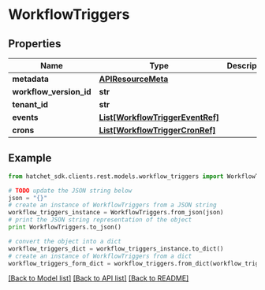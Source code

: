 # WorkflowTriggers


## Properties

Name | Type | Description | Notes
------------ | ------------- | ------------- | -------------
**metadata** | [**APIResourceMeta**](APIResourceMeta.md) |  | [optional]
**workflow_version_id** | **str** |  | [optional]
**tenant_id** | **str** |  | [optional]
**events** | [**List[WorkflowTriggerEventRef]**](WorkflowTriggerEventRef.md) |  | [optional]
**crons** | [**List[WorkflowTriggerCronRef]**](WorkflowTriggerCronRef.md) |  | [optional]

## Example

```python
from hatchet_sdk.clients.rest.models.workflow_triggers import WorkflowTriggers

# TODO update the JSON string below
json = "{}"
# create an instance of WorkflowTriggers from a JSON string
workflow_triggers_instance = WorkflowTriggers.from_json(json)
# print the JSON string representation of the object
print WorkflowTriggers.to_json()

# convert the object into a dict
workflow_triggers_dict = workflow_triggers_instance.to_dict()
# create an instance of WorkflowTriggers from a dict
workflow_triggers_form_dict = workflow_triggers.from_dict(workflow_triggers_dict)
```
[[Back to Model list]](../README.md#documentation-for-models) [[Back to API list]](../README.md#documentation-for-api-endpoints) [[Back to README]](../README.md)
